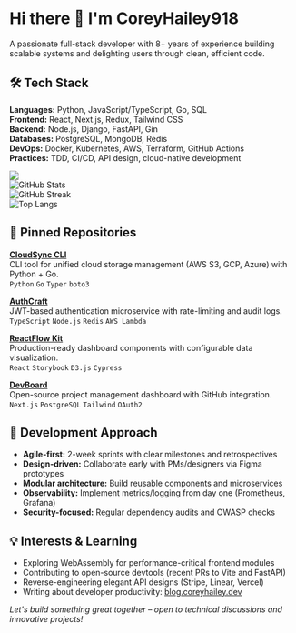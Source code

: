 # Hi there 👋 I'm CoreyHailey918  
A passionate full-stack developer with 8+ years of experience building scalable systems and delighting users through clean, efficient code.  

## 🛠️ Tech Stack  
**Languages:** Python, JavaScript/TypeScript, Go, SQL  
**Frontend:** React, Next.js, Redux, Tailwind CSS  
**Backend:** Node.js, Django, FastAPI, Gin  
**Databases:** PostgreSQL, MongoDB, Redis  
**DevOps:** Docker, Kubernetes, AWS, Terraform, GitHub Actions  
**Practices:** TDD, CI/CD, API design, cloud-native development  

![](https://komarev.com/ghpvc/?username=CoreyHailey918)  
![GitHub Stats](https://github-readme-stats.vercel.app/api?username=CoreyHailey918&show_icons=true&theme=dark)  
![GitHub Streak](https://github-readme-streak-stats.herokuapp.com?user=CoreyHailey918&theme=dark)  
![Top Langs](https://github-readme-stats.vercel.app/api/top-langs/?username=CoreyHailey918&layout=compact&theme=dark)  

## 🔭 Pinned Repositories  
**[CloudSync CLI](https://github.com/CoreyHailey918/cloudsync-cli)**  
CLI tool for unified cloud storage management (AWS S3, GCP, Azure) with Python + Go.  
`Python` `Go` `Typer` `boto3`  

**[AuthCraft](https://github.com/CoreyHailey918/authcraft)**  
JWT-based authentication microservice with rate-limiting and audit logs.  
`TypeScript` `Node.js` `Redis` `AWS Lambda`  

**[ReactFlow Kit](https://github.com/CoreyHailey918/reactflow-kit)**  
Production-ready dashboard components with configurable data visualization.  
`React` `Storybook` `D3.js` `Cypress`  

**[DevBoard](https://github.com/CoreyHailey918/devboard)**  
Open-source project management dashboard with GitHub integration.  
`Next.js` `PostgreSQL` `Tailwind` `OAuth2`  

## 🚀 Development Approach  
- **Agile-first:** 2-week sprints with clear milestones and retrospectives  
- **Design-driven:** Collaborate early with PMs/designers via Figma prototypes  
- **Modular architecture:** Build reusable components and microservices  
- **Observability:** Implement metrics/logging from day one (Prometheus, Grafana)  
- **Security-focused:** Regular dependency audits and OWASP checks  

## 💡 Interests & Learning  
- Exploring WebAssembly for performance-critical frontend modules  
- Contributing to open-source devtools (recent PRs to Vite and FastAPI)  
- Reverse-engineering elegant API designs (Stripe, Linear, Vercel)  
- Writing about developer productivity: [blog.coreyhailey.dev](https://blog.coreyhailey.dev)  

*Let's build something great together – open to technical discussions and innovative projects!*  
